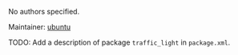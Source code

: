 <div id='traffic_light-autogenerated' markdown='1'>


<!-- do not edit this file, autogenerated -->

No authors specified.

Maintainer: [ubuntu](mailto:ubuntu@todo.todo)

TODO: Add a description of package `traffic_light` in `package.xml`.



</div>

